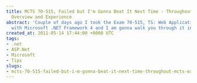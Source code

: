 ```yaml
---
title: MCTS 70-515, Failed but I'm Gonna Beat It Next Time - Throughout MCTS Exam
  Overview and Experience
abstract: 'Couple of days ago I took the Exam 70-515, TS: Web Applications Development
  with Microsoft .NET Framework 4 and I am gonna walk you through it in this post'
created_at: 2011-05-14 17:44:00 +0000 UTC
tags:
- .net
- ASP.Net
- Microsoft
- Tips
slugs:
- mcts-70-515-failed-but-i-m-gonna-beat-it-next-time-throughout-mcts-exam-overview-and-experience
---
```

